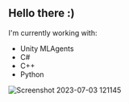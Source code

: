 ## Hello there :) 
I'm currently working with: 
- Unity MLAgents
- C#
- C++
- Python
  
![Screenshot 2023-07-03 121145](https://github.com/Jake-Pastoria/Jake-Pastoria/assets/138522639/e75f30b8-90f9-40a6-956a-346f253384c6)
              

<!--
**Jake-Pastoria/Jake-Pastoria** is a ✨ _special_ ✨ repository because its `README.md` (this file) appears on your GitHub profile.

Here are some ideas to get you started:

- 🔭 I’m currently working on ...
- 🌱 I’m currently learning ...
- 👯 I’m looking to collaborate on ...
- 🤔 I’m looking for help with ...
- 💬 Ask me about ...
- 📫 How to reach me: ...
- 😄 Pronouns: ...
- ⚡ Fun fact: ...
-->
